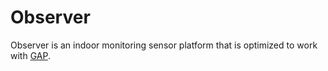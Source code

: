 Observer
========

Observer is an indoor monitoring sensor platform that is optimized to work
with [GAP](https://github.com/lab11/gap).

